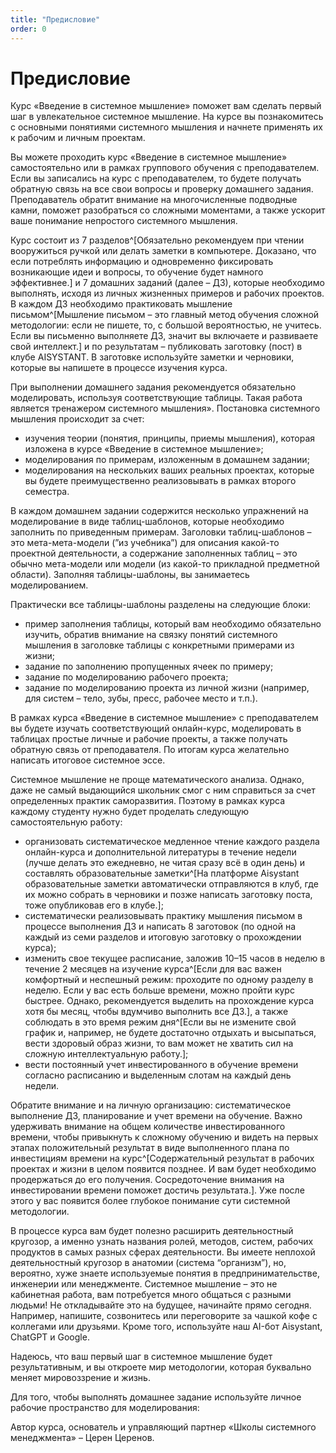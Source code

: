 ```yaml
---
title: "Предисловие"
order: 0
---
```


# Предисловие

Курс «Введение в системное мышление» поможет вам сделать первый шаг в увлекательное системное мышление. На курсе вы познакомитесь с основными понятиями системного мышления и начнете применять их к рабочим и личным проектам.

Вы можете проходить курс «Введение в системное мышление» самостоятельно или в рамках группового обучения с преподавателем. Если вы записались на курс с преподавателем, то будете получать обратную связь на все свои вопросы и проверку домашнего задания. Преподаватель обратит внимание на многочисленные подводные камни, поможет разобраться со сложными моментами, а также ускорит ваше понимание непростого системного мышления.

Курс состоит из 7 разделов^[Обязательно рекомендуем при чтении вооружиться ручкой или делать заметки в компьютере. Доказано, что если потреблять информацию и одновременно фиксировать возникающие идеи и вопросы, то обучение будет намного эффективнее.] и 7 домашних заданий (далее – ДЗ), которые необходимо выполнять, исходя из личных жизненных примеров и рабочих проектов. В каждом ДЗ необходимо практиковать мышление письмом^[Мышление письмом – это главный метод обучения сложной методологии: если не пишете, то, с большой вероятностью, не учитесь. Если вы письменно выполняете ДЗ, значит вы включаете и развиваете свой интеллект.] и по результатам – публиковать заготовку (пост) в клубе AISYSTANT. В заготовке используйте заметки и черновики, которые вы напишете в процессе изучения курса.

При выполнении домашнего задания рекомендуется обязательно моделировать, используя соответствующие таблицы. Такая работа является тренажером системного мышления». Постановка системного мышления происходит за счет:

* изучения теории (понятия, принципы, приемы мышления), которая изложена в курсе «Введение в системное мышление»;
* моделирования по примерам, изложенным в домашнем задании;
* моделирования на нескольких ваших реальных проектах, которые вы будете преимущественно реализовывать в рамках второго семестра.

В каждом домашнем задании содержится несколько упражнений на моделирование в виде таблиц-шаблонов, которые необходимо заполнить по приведенным примерам. Заголовки таблиц-шаблонов – это мета-мета-модели (”из учебника”) для описания какой-то проектной деятельности, а содержание заполненных таблиц – это обычно мета-модели или модели (из какой-то прикладной предметной области). Заполняя таблицы-шаблоны, вы занимаетесь моделированием.

Практически все таблицы-шаблоны разделены на следующие блоки:

* пример заполнения таблицы, который вам необходимо обязательно изучить, обратив внимание на связку понятий системного мышления в заголовке таблицы с конкретными примерами из жизни;
* задание по заполнению пропущенных ячеек по примеру;
* задание по моделированию рабочего проекта;
* задание по моделированию проекта из личной жизни (например, для систем – тело, зубы, пресс, рабочее место и т.п.).

В рамках курса «Введение в системное мышление» с преподавателем вы будете изучать соответствующий онлайн-курс, моделировать в таблицах простые личные и рабочие проекты, а также получать обратную связь от преподавателя. По итогам курса желательно написать итоговое системное эссе.

Системное мышление не проще математического анализа. Однако, даже не самый выдающийся школьник смог с ним справиться за счет определенных практик саморазвития. Поэтому в рамках курса каждому студенту нужно будет проделать следующую самостоятельную работу:

* организовать систематическое медленное чтение каждого раздела онлайн-курса и дополнительной литературы в течение недели (лучше делать это ежедневно, не читая сразу всё в один день) и составлять образовательные заметки^[На платформе Aisystant образовательные заметки автоматически отправляются в клуб, где их можно собрать в черновики и позже написать заготовку поста, тоже опубликовав его в клубе.];
* систематически реализовывать практику мышления письмом в процессе выполнения ДЗ и написать 8 заготовок (по одной на каждый из семи разделов и итоговую заготовку о прохождении курса);
* изменить свое текущее расписание, заложив 10–15 часов в неделю в течение 2 месяцев на изучение курса^[Если для вас важен комфортный и неспешный режим: проходите по одному разделу в неделю. Если у вас есть больше времени, можно пройти курс быстрее. Однако, рекомендуется выделить на прохождение курса хотя бы месяц, чтобы вдумчиво выполнить все ДЗ.], а также соблюдать в это время режим дня^[Если вы не измените свой график и, например, не будете достаточно отдыхать и высыпаться, вести здоровый образ жизни, то вам может не хватить сил на сложную интеллектуальную работу.];
* вести постоянный учет инвестированного в обучение времени согласно расписанию и выделенным слотам на каждый день недели.

Обратите внимание и на личную организацию: систематическое выполнение ДЗ, планирование и учет времени на обучение. Важно удерживать внимание на общем количестве инвестированного времени, чтобы привыкнуть к сложному обучению и видеть на первых этапах положительный результат в виде выполненного плана по инвестициям времени на курс^[Содержательный результат в рабочих проектах и жизни в целом появится позднее. И вам будет необходимо продержаться до его получения. Сосредоточение внимания на инвестировании времени поможет достичь результата.]. Уже после этого у вас появится более глубокое понимание сути системной методологии.

В процессе курса вам будет полезно расширить деятельностный кругозор, а именно узнать названия ролей, методов, систем, рабочих продуктов в самых разных сферах деятельности. Вы имеете неплохой деятельностный кругозор в анатомии (система “организм”), но, вероятно, хуже знаете используемые понятия в предпринимательстве, инженерии или менеджменте. Системное мышление – это не кабинетная работа, вам потребуется много общаться с разными людьми! Не откладывайте это на будущее, начинайте прямо сегодня. Например, напишите, созвонитесь или переговорите за чашкой кофе с коллегами или друзьями. Кроме того, используйте наш AI-бот Aisystant, ChatGPT и Google.

Надеюсь, что ваш первый шаг в системное мышление будет результативным, и вы откроете мир методологии, которая буквально меняет мировоззрение и жизнь.

Для того, чтобы выполнять домашнее задание используйте личное рабочие пространство для моделирования:

Автор курса, основатель и управляющий партнер «Школы системного менеджмента» – Церен Церенов.

